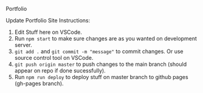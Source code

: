 Portfolio

Update Portfolio Site Instructions:

1. Edit Stuff here on VSCode.
2. Run `npm start` to make sure changes are as you wanted on development server.
3. `git add .` and `git commit -m "message"` to commit changes. Or use source control tool on VSCode.
4. `git push origin master` to push changes to the main branch (should appear on repo if done sucessfully).
5. Run `npm run deploy` to deploy stuff on master branch to github pages (gh-pages branch).